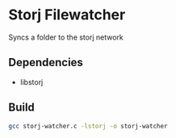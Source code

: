 Storj Filewatcher
=================

Syncs a folder to the storj network

## Dependencies
- libstorj

## Build
```bash
gcc storj-watcher.c -lstorj -o storj-watcher
```
